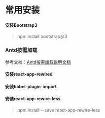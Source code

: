 # 常用安装

#### 安装Bootstrap3

> npm install bootstrap@3


### Antd按需加载
参考文档：[Antd按需加载说明文档](https://ant.design/docs/react/use-with-create-react-app-cn)
#### 安装react-app-rewired
#### 安装babel-plugin-import
#### 安装react-app-rewire-less
> npm install --save react-app-rewire-less